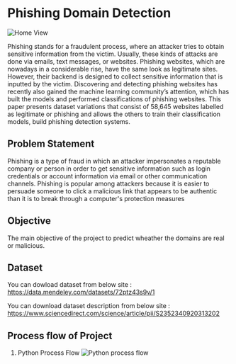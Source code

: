 
# Phishing Domain Detection

![Home View](https://user-images.githubusercontent.com/120026804/213914200-784427f4-548c-4571-b061-1a4955b85735.png)

Phishing stands for a fraudulent process, where an attacker tries to obtain sensitive information from the victim. Usually, these kinds of attacks are done via emails, text messages, or websites. Phishing websites, which are nowadays in a considerable rise, have the same look as legitimate sites. However, their backend is designed to collect sensitive information that is inputted by the victim. Discovering and detecting phishing websites has recently also gained the machine learning community’s attention, which has built the models and performed classifications of phishing websites. This paper presents dataset variations that consist of 58,645 websites labelled as legitimate or phishing and allows the others to train their classification models, 
build phishing detection systems.

## Problem Statement
Phishing is a type of fraud in which an attacker impersonates a reputable company or 
person in order to get sensitive information such as login credentials or account 
information via email or other communication channels. Phishing is popular among 
attackers because it is easier to persuade someone to click a malicious link that appears 
to be authentic than it is to break through a computer's protection measures

## Objective
The main objective of the project to predict wheather the domains are real or malicious.

## Dataset
You can dowload dataset from below site :
https://data.mendeley.com/datasets/72ptz43s9v/1

You can download dataset description from below site :
https://www.sciencedirect.com/science/article/pii/S2352340920313202

## Process flow of Project
1) Python Process Flow
![Python process flow](https://user-images.githubusercontent.com/120026804/213915901-9694ec5c-0a17-4e08-8e75-122eb6d8e881.png)
